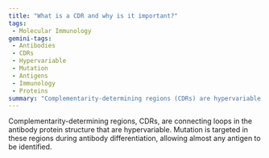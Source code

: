 ```yaml
---
title: "What is a CDR and why is it important?"
tags:
 - Molecular Immunology
gemini-tags:
 - Antibodies
 - CDRs
 - Hypervariable
 - Mutation
 - Antigens
 - Immunology
 - Proteins
summary: "Complementarity-determining regions (CDRs) are hypervariable antibody loops that undergo targeted mutation to enable the identification of a wide range of antigens."
---
```

Complementarity-determining regions, CDRs, are connecting loops in the antibody protein structure that are hypervariable. Mutation is targeted in these regions during antibody differentiation, allowing almost any antigen to be identified.